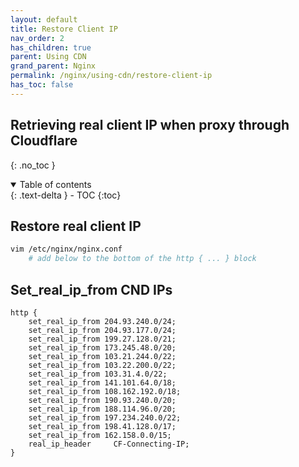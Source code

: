 ```yaml
---
layout: default    
title: Restore Client IP 
nav_order: 2
has_children: true
parent: Using CDN
grand_parent: Nginx
permalink: /nginx/using-cdn/restore-client-ip
has_toc: false
---
```


## Retrieving real client IP when proxy through Cloudflare
{: .no_toc } 

<details open markdown="block">
  <summary>
    Table of contents
  </summary>
  {: .text-delta }
- TOC
{:toc}
</details>


## Restore real client IP 

```bash  
vim /etc/nginx/nginx.conf
    # add below to the bottom of the http { ... } block
```

## Set_real_ip_from CND IPs
```
http {
    set_real_ip_from 204.93.240.0/24;
    set_real_ip_from 204.93.177.0/24;
    set_real_ip_from 199.27.128.0/21;
    set_real_ip_from 173.245.48.0/20;
    set_real_ip_from 103.21.244.0/22;
    set_real_ip_from 103.22.200.0/22;
    set_real_ip_from 103.31.4.0/22;
    set_real_ip_from 141.101.64.0/18;
    set_real_ip_from 108.162.192.0/18;
    set_real_ip_from 190.93.240.0/20;
    set_real_ip_from 188.114.96.0/20;
    set_real_ip_from 197.234.240.0/22;
    set_real_ip_from 198.41.128.0/17;
    set_real_ip_from 162.158.0.0/15;
    real_ip_header     CF-Connecting-IP;
}
```